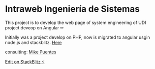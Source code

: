 # Intraweb Ingeniería de Sistemas
This project is to develop the web page of system engineering of UDI
project deveop on Angular ✏

Initially was a project develop on PHP, now is migrated to angular usgin node.js and stackblitz. [Here](http://intraweb.udi.edu.co/sistemas/)

consulting: [Mike Puentes](mikesneider@gmail.com)


[Edit on StackBlitz ⚡️](https://stackblitz.com/edit/test1stproject)